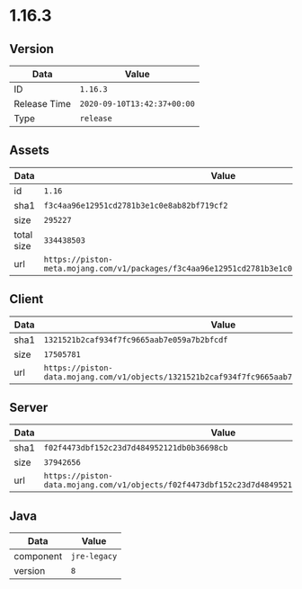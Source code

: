 # 1.16.3

## Version

|**Data**        | **Value**                 |
|----------------|-------------------------|
| ID   | ```1.16.3```   |
| Release Time   | ```2020-09-10T13:42:37+00:00```   |
| Type   | ```release```   |

## Assets

|**Data**        | **Value**                 |
|----------------|-------------------------|
| id   | ```1.16```   |
| sha1   | ```f3c4aa96e12951cd2781b3e1c0e8ab82bf719cf2```   |
| size   | ```295227```   |
| total size  | ```334438503```  |
| url       | ```https://piston-meta.mojang.com/v1/packages/f3c4aa96e12951cd2781b3e1c0e8ab82bf719cf2/1.16.json``` |

## Client

|**Data**        | **Value**                 |
|----------------|-------------------------|
| sha1   | ```1321521b2caf934f7fc9665aab7e059a7b2bfcdf```   |
| size   | ```17505781```   |
| url       | ```https://piston-data.mojang.com/v1/objects/1321521b2caf934f7fc9665aab7e059a7b2bfcdf/client.jar``` |

## Server

|**Data**        | **Value**                 |
|----------------|-------------------------|
| sha1   | ```f02f4473dbf152c23d7d484952121db0b36698cb```   |
| size   | ```37942656```   |
| url       | ```https://piston-data.mojang.com/v1/objects/f02f4473dbf152c23d7d484952121db0b36698cb/server.jar``` |

## Java

|**Data**        | **Value**                 |
|----------------|-------------------------|
| component   | ```jre-legacy```   |
| version   | ```8```   |